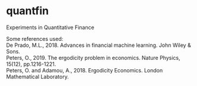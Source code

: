 # quantfin
Experiments in Quantitative Finance

Some references used:  
De Prado, M.L., 2018. Advances in financial machine learning. John Wiley & Sons.  
Peters, O., 2019. The ergodicity problem in economics. Nature Physics, 15(12), pp.1216-1221.  
Peters, O. and Adamou, A., 2018. Ergodicity Economics. London Mathematical Laboratory.  
